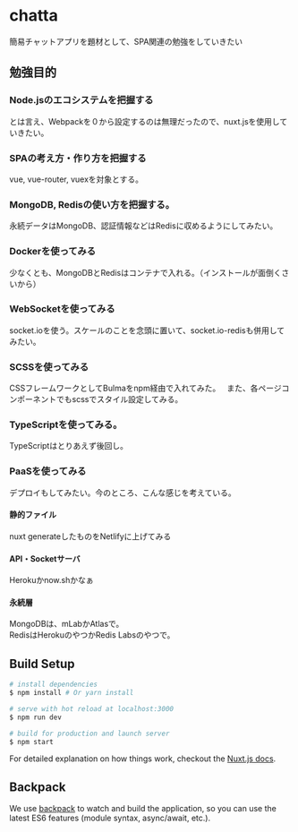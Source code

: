 # chatta

簡易チャットアプリを題材として、SPA関連の勉強をしていきたい

## 勉強目的

### Node.jsのエコシステムを把握する  
とは言え、Webpackを０から設定するのは無理だったので、nuxt.jsを使用していきたい。

### SPAの考え方・作り方を把握する
vue, vue-router, vuexを対象とする。

### MongoDB, Redisの使い方を把握する。
永続データはMongoDB、認証情報などはRedisに収めるようにしてみたい。

### Dockerを使ってみる
少なくとも、MongoDBとRedisはコンテナで入れる。（インストールが面倒くさいから）

### WebSocketを使ってみる
socket.ioを使う。スケールのことを念頭に置いて、socket.io-redisも併用してみたい。

### SCSSを使ってみる
CSSフレームワークとしてBulmaをnpm経由で入れてみた。  
また、各ページコンポーネントでもscssでスタイル設定してみる。  

### TypeScriptを使ってみる。
TypeScriptはとりあえず後回し。

### PaaSを使ってみる
デプロイもしてみたい。今のところ、こんな感じを考えている。

#### 静的ファイル
nuxt generateしたものをNetlifyに上げてみる
#### API・Socketサーバ
Herokuかnow.shかなぁ
#### 永続層
MongoDBは、mLabかAtlasで。  
RedisはHerokuのやつかRedis Labsのやつで。

## Build Setup

``` bash
# install dependencies
$ npm install # Or yarn install

# serve with hot reload at localhost:3000
$ npm run dev

# build for production and launch server
$ npm start
```

For detailed explanation on how things work, checkout the [Nuxt.js docs](https://github.com/nuxt/nuxt.js).

## Backpack

We use [backpack](https://github.com/palmerhq/backpack) to watch and build the application, so you can use the latest ES6 features (module syntax, async/await, etc.).
